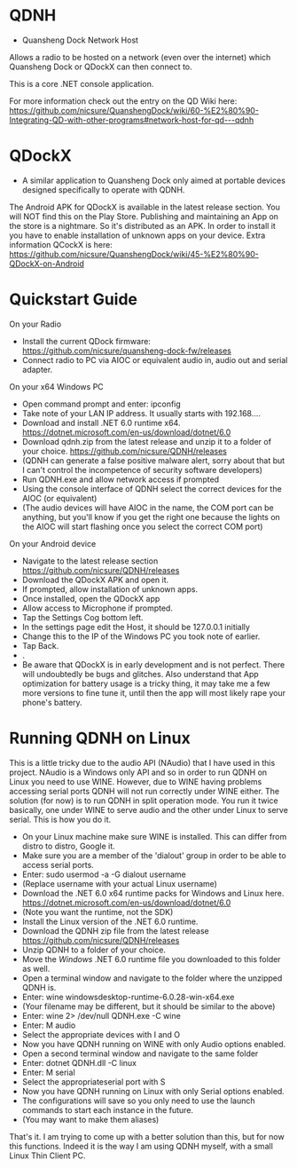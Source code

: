 # QDNH
- Quansheng Dock Network Host

Allows a radio to be hosted on a network (even over the internet) which Quansheng Dock or QDockX can then connect to.  

This is a core .NET console application.

For more information check out the entry on the QD Wiki here:  https://github.com/nicsure/QuanshengDock/wiki/60-%E2%80%90-Integrating-QD-with-other-programs#network-host-for-qd---qdnh

# QDockX
- A similar application to Quansheng Dock only aimed at portable devices designed specifically to operate with QDNH.

The Android APK for QDockX is available in the latest release section. You will NOT find this on the Play Store. Publishing and maintaining an App on the store is a nightmare. So it's distributed as an APK. In order to install it you have to enable installation of unknown apps on your device.
Extra information QCockX is here: https://github.com/nicsure/QuanshengDock/wiki/45-%E2%80%90-QDockX-on-Android


# Quickstart Guide
On your Radio
- Install the current QDock firmware: https://github.com/nicsure/quansheng-dock-fw/releases
- Connect radio to PC via AIOC or equivalent audio in, audio out and serial adapter.

On your x64 Windows PC
- Open command prompt and enter: ipconfig
- Take note of your LAN IP address. It usually starts with 192.168....
- Download and install .NET 6.0 runtime x64. https://dotnet.microsoft.com/en-us/download/dotnet/6.0
- Download qdnh.zip from the latest release and unzip it to a folder of your choice. https://github.com/nicsure/QDNH/releases
- (QDNH can generate a false positive malware alert, sorry about that but I can't control the incompetence of security software developers)
- Run QDNH.exe and allow network access if prompted
- Using the console interface of QDNH select the correct devices for the AIOC (or equivalent)
- (The audio devices will have AIOC in the name, the COM port can be anything, but you'll know if you get the right one because the lights on the AIOC will start flashing once you select the correct COM port)

On your Android device
- Navigate to the latest release section https://github.com/nicsure/QDNH/releases
- Download the QDockX APK and open it.
- If prompted, allow installation of unknown apps.
- Once installed, open the QDockX app
- Allow access to Microphone if prompted.
- Tap the Settings Cog bottom left.
- In the settings page edit the Host, it should be 127.0.0.1 initially
- Change this to the IP of the Windows PC you took note of earlier.
- Tap Back.
- .
- Be aware that QDockX is in early development and is not perfect. There will undoubtedly be bugs and glitches. Also understand that App optimization for battery usage is a tricky thing, it may take me a few more versions to fine tune it, until then the app will most likely rape your phone's battery.

# Running QDNH on Linux
This is a little tricky due to the audio API (NAudio) that I have used in this project. NAudio is a Windows only API and so in order to run QDNH on Linux you need to use WINE. However, due to WINE having problems accessing serial ports QDNH will not run correctly under WINE either. The solution (for now) is to run QDNH in split operation mode. You run it twice basically, one under WINE to serve audio and the other under Linux to serve serial. This is how you do it.
- On your Linux machine make sure WINE is installed. This can differ from distro to distro, Google it.
- Make sure you are a member of the 'dialout' group in order to be able to access serial ports.
- Enter: sudo usermod -a -G dialout username
- (Replace username with your actual Linux username)
- Download the .NET 6.0 x64 runtime packs for Windows and Linux here. https://dotnet.microsoft.com/en-us/download/dotnet/6.0
- (Note you want the runtime, not the SDK)
- Install the Linux version of the .NET 6.0 runtime.
- Download the QDNH zip file from the latest release https://github.com/nicsure/QDNH/releases
- Unzip QDNH to a folder of your choice.
- Move the *Windows* .NET 6.0 runtime file you downloaded to this folder as well.
- Open a terminal window and navigate to the folder where the unzipped QDNH is.
- Enter: wine windowsdesktop-runtime-6.0.28-win-x64.exe
- (Your filename may be different, but it should be similar to the above)
- Enter: wine 2> /dev/null QDNH.exe -C wine
- Enter: M audio
- Select the appropriate devices with I and O
- Now you have QDNH running on WINE with only Audio options enabled.
- Open a second terminal window and navigate to the same folder
- Enter: dotnet QDNH.dll -C linux
- Enter: M serial
- Select the appropriateserial port with S
- Now you have QDNH running on Linux with only Serial options enabled.
- The configurations will save so you only need to use the launch commands to start each instance in the future.
- (You may want to make them aliases)

That's it. I am trying to come up with a better solution than this, but for now this functions. Indeed it is the way I am using QDNH myself, with a small Linux Thin Client PC. 
